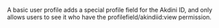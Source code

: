 A basic user profile adds a special profile field for the Akdini ID, and only allows users to see it who have the profilefield/akindiid:view permission.